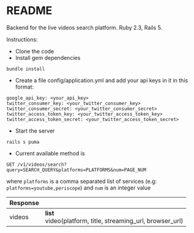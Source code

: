 # README

Backend for the live videos search platform. 
Ruby 2.3, Rails 5.

Instructions:

* Clone the code
* Install gem dependencies
```
bundle install
```
* Create a file config/application.yml and add your api keys in it in this format:
```
google_api_key: <your_api_key>
twitter_consumer_key: <your_twitter_consumer_key>
twitter_consumer_secret: <your_twitter_consumer_secret>
twitter_access_token_key: <your_twitter_access_token_key>
twitter_access_token_secret: <your_twitter_access_token_secret>
```
* Start the server 
```
rails s puma
```
* Current available method is 
```
GET /v1/videos/search?query=SEARCH_QUERY&platforms=PLATFORMS&num=PAGE_NUM
```
where ```platforms``` is a comma separated list of services (e.g: ```platforms=youtube,periscope```)
and ```num``` is an integer value

| Response      |                                                                  | 
| ------------- |:-----------------------------------------------------------------| 
| videos        | **list**<br />video(platform, title, streaming_url, browser_url) |
